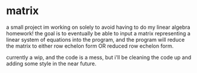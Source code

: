 # matrix

a small project im working on solely to avoid having to do my linear algebra homework! the goal is to eventually be able to input a matrix representing a linear system of equations into the program, and the program will reduce the matrix to either row echelon form OR reduced row echelon form. 

currently a wip, and the code is a mess, but i'll be cleaning the code up and adding some style in the near future. 
